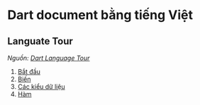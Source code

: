 # Dart document bằng tiếng Việt

## Languate Tour

_Nguồn: [Dart Language Tour](https://dart.dev/guides/language/language-tour)_

1. [Bắt đầu](tours/getting-started.md)
2. [Biến](tours/variables.md)
3. [Các kiểu dữ liệu](tours/data-types.md)
4. [Hàm](tours/functions.md)